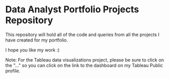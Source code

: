 # Data Analyst Portfolio Projects Repository

This repository will hold all of the code and queries from all the projects I have created for my portfolio. 

I hope you like my work :)

Note: For the Tableau data visualizations project, please be sure to click on the "..." so you can click on the link to the dashboard on my Tableau Public profile.
